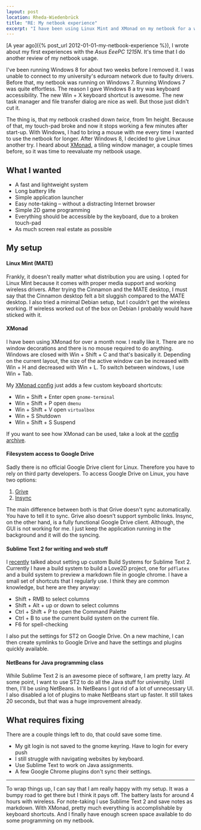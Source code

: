 ```yaml
---
layout: post
location: Rheda-Wiedenbrück
title: "RE: My netbook experience"
excerpt: "I have been using Linux Mint and XMonad on my netbook for a while now. This is a review of how I ended up with my current setup and what is left to improve."
---
```


[A year ago]({% post_url 2012-01-01-my-netbook-experience %}), I wrote about my first experiences with the *Asus EeePC 1215N*. It's time that I do another review of my netbook usage.

I've been running Windows 8 for about two weeks before I removed it. I was unable to connect to my university's eduroam network due to faulty drivers. 
Before that, my netbook was running on Windows 7. Running Windows 7 was quite effortless. The reason I gave Windows 8 a try was keyboard accessibility. The new <span class="key">Win</span> + <span class="key">X</span> keyboard shortcut is awesome. The new task manager and file transfer dialog are nice as well. But those just didn't cut it.

The thing is, that my netbook crashed down *twice*, from 1m height. Because of that, my touch-pad broke and now it stops working a few minutes after start-up. With Windows, I had to bring a mouse with me every time I wanted to use the netbook for longer.
After Windows 8, I decided to give Linux another try. I heard about [XMonad](http://xmonad.org), a tiling window manager, a couple times before, so it was time to reevaluate my netbook usage.


What I wanted
-------------

 * A fast and lightweight system
 * Long battery life
 * Simple application launcher
 * Easy note-taking – without a distracting Internet browser
 * Simple 2D game programming
 * Everything should be accessible by the keyboard, due to a broken touch-pad
 * As much screen real estate as possible

My setup
--------

#### Linux Mint (MATE)
Frankly, it doesn't really matter what distribution you are using. I opted for Linux Mint because it comes with proper media support and working wireless drivers. After trying the Cinnamon and the MATE desktop, I must say that the Cinnamon desktop felt a bit sluggish compared to the MATE desktop.
I also tried a minimal Debian setup, but I couldn't get the wireless working. If wireless worked out of the box on Debian I probably would have sticked with it.

#### XMonad

I have been using XMonad for over a month now. I really like it. There are no window decorations and there is no mouse required to do anything.
Windows are closed with <span class="key">Win</span> + <span class="key">Shift</span> + <span class="key">C</span> and that's basically it. Depending on the current layout, the size of the active window can be increased with <span class="key">Win</span> + <span class="key">H</span> and decreased with <span class="key">Win</span> + <span class="key">L</span>. To switch between windows, I use <span class="key">Win</span> + <span class="key">Tab</span>.

My [XMonad config](https://gist.github.com/4397837) just adds a few custom keyboard shortcuts:

 * <span class="key">Win</span> + <span class="key">Shift</span> + <span class="key">Enter</span> open `gnome-terminal`
 * <span class="key">Win</span> + <span class="key">Shift</span> + <span class="key">P</span> open `dmenu`
 * <span class="key">Win</span> + <span class="key">Shift</span> + <span class="key">V</span> open `virtualbox`
 * <span class="key">Win</span> + <span class="key">S</span> Shutdown 
 * <span class="key">Win</span> + <span class="key">Shift</span> + <span class="key">S</span> Suspend

If you want to see how XMonad can be used, take a look at the [config archive](http://www.haskell.org/haskellwiki/Xmonad/Config_archive#Configs_for_the_current_XMonad_release_.280.9..2A.29).

#### Filesystem access to Google Drive

Sadly there is no official Google Drive client for Linux. Therefore you have to rely on third party developers. 
To access Google Drive on Linux, you have two options:

 1. [Grive](https://github.com/Grive/grive)
 2. [Insync](https://www.insynchq.com/)

The main difference between both is that Grive doesn't sync automatically. You have to tell it to sync. Grive also doesn't support symbolic links.
Insync, on the other hand, is a fully functional Google Drive client. Although, the GUI is not working for me. I just keep the application running in the background and it will do the syncing. 


#### Sublime Text 2 for writing and web stuff
 
I [recently](http://phansch.net/2012/12/12/running-love2d-from-sublimetext2-on-windows) talked about setting up custom Build Systems for Sublime Text 2. Currently I have a build system to build a Love2D project, one for `pdflatex` and a build system to preview a markdown file in google chrome. I have a small set of shortcuts that I regularly use. I think they are common knowledge, but here are they anyway:

 * <span class="key">Shift</span> + <span class="key" title="Right Mouse Button">RMB</span> to select columns
 * <span class="key">Shift</span> + <span class="key">Alt</span> + <span class="key">up</span> or <span class="key">down</span> to select columns
 * <span class="key">Ctrl</span> + <span class="key">Shift</span> + <span class="key">P</span> to open the Command Palette
 * <span class="key">Ctrl</span> + <span class="key">B</span> to use the current build system on the current file.
 * <span class="key">F6</span> for spell-checking

I also put the settings for ST2 on Google Drive. On a new machine, I can then create symlinks to Google Drive and have the settings and plugins quickly available.

#### NetBeans for Java programming class

While Sublime Text 2 is an awesome piece of software, I am pretty lazy. At some point, I want to use ST2 to do all the Java stuff for university.
Until then, I'll be using NetBeans. In NetBeans I got rid of a lot of unnecessary UI. I also disabled a lot of plugins to make NetBeans start up faster. It still takes 20 seconds, but that was a huge improvement already.

What requires fixing
--------------------
There are a couple things left to do, that could save some time. 

 * My git login is not saved to the gnome keyring. Have to login for every push
 * I still struggle with navigating websites by keyboard. 
 * Use Sublime Text to work on Java assignments.
 * A few Google Chrome plugins don't sync their settings.

-----

To wrap things up, I can say that I am really happy with my setup. It was a bumpy road to get there but I think it pays off. The battery lasts for around 4 hours with wireless. For note-taking I use Sublime Text 2 and save notes as markdown. With XMonad, pretty much everything is accomplishable by keyboard shortcuts. And I finally have enough screen space available to do some programming on my netbook.